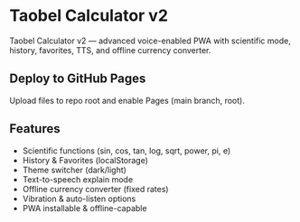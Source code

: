 # Taobel Calculator v2

Taobel Calculator v2 — advanced voice-enabled PWA with scientific mode, history, favorites, TTS, and offline currency converter.

## Deploy to GitHub Pages
Upload files to repo root and enable Pages (main branch, root).

## Features
- Scientific functions (sin, cos, tan, log, sqrt, power, pi, e)
- History & Favorites (localStorage)
- Theme switcher (dark/light)
- Text-to-speech explain mode
- Offline currency converter (fixed rates)
- Vibration & auto-listen options
- PWA installable & offline-capable
